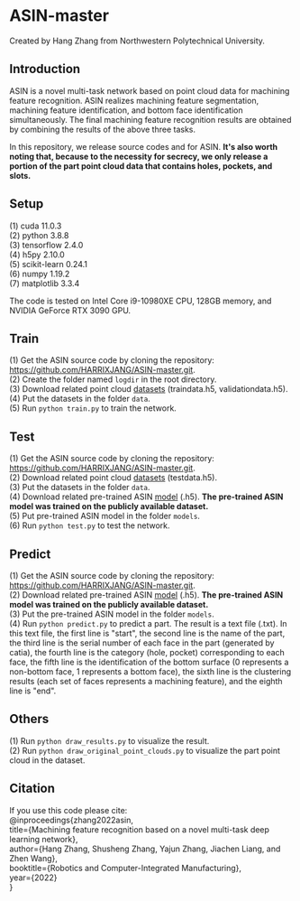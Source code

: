 # ASIN-master
Created by Hang Zhang from Northwestern Polytechnical University.

## Introduction
ASIN is a novel multi-task network based on point cloud data for machining feature recognition. ASIN realizes machining feature segmentation, machining feature identification, and bottom face identification simultaneously. The final machining feature recognition results are obtained by combining the results of the above three tasks. 

In this repository, we release source codes and for ASIN. **It's also worth noting that, because to the necessity for secrecy, we only release a portion of the part point cloud data that contains holes, pockets, and slots.**

## Setup
(1)	cuda 11.0.3  
(2)	python 3.8.8  
(3)	tensorflow 2.4.0  
(4)	h5py 2.10.0  
(5)	scikit-learn 0.24.1  
(6)	numpy 1.19.2  
(7)	matplotlib 3.3.4  

The code is tested on Intel Core i9-10980XE CPU, 128GB memory, and NVIDIA GeForce RTX 3090 GPU. 

## Train
(1)	Get the ASIN source code by cloning the repository: https://github.com/HARRIXJANG/ASIN-master.git.  
(2)	Create the folder named `logdir` in the root directory.  
(3)	Download related point cloud [datasets](https://drive.google.com/drive/folders/1ux1-LsM1O7J3ufHFS5a0BlARX1qIEP1d?usp=sharing) (traindata.h5, validationdata.h5).   
(4)	Put the datasets in the folder `data`.  
(5)	Run `python train.py` to train the network.  

## Test 
(1)	Get the ASIN source code by cloning the repository: https://github.com/HARRIXJANG/ASIN-master.git.  
(2)	Download related  point cloud [datasets](https://drive.google.com/drive/folders/1ux1-LsM1O7J3ufHFS5a0BlARX1qIEP1d?usp=sharing) (testdata.h5).   
(3)	Put the datasets in the folder `data`.  
(4)	Download related pre-trained ASIN [model](https://drive.google.com/drive/folders/1Ha-Q2G3AzqQI4RZEB_18ZAZIYyMx1FPb?usp=sharing) (.h5). **The pre-trained ASIN model was trained on the publicly available dataset.**  
(5)	Put pre-trained ASIN model in the folder `models`.  
(6)	Run `python test.py` to test the network.  

## Predict
(1)	Get the ASIN source code by cloning the repository: https://github.com/HARRIXJANG/ASIN-master.git.  
(2)	Download related pre-trained ASIN [model](https://drive.google.com/drive/folders/1Ha-Q2G3AzqQI4RZEB_18ZAZIYyMx1FPb?usp=sharing) (.h5). **The pre-trained ASIN model was trained on the publicly available dataset.**  
(3)	Put the pre-trained ASIN model in the folder `models`.  
(4)	Run `python predict.py` to predict a part. The result is a text file (.txt). In this text file, the first line is "start", the second line is the name of the part, the third line is the serial number of each face in the part (generated by catia), the fourth line is the category (hole, pocket) corresponding to each face, the fifth line is the identification of the bottom surface (0 represents a non-bottom face, 1 represents a bottom face), the sixth line is the clustering results (each set of faces represents a machining feature), and the eighth line is "end".  

## Others
(1)	Run `python draw_results.py` to visualize the result.  
(2)	Run `python draw_original_point_clouds.py` to visualize the part point cloud in the dataset.  

## Citation
If you use this code please cite:  
 @inproceedings{zhang2022asin,  
        title={Machining feature recognition based on a novel multi-task deep learning network},  
        author={Hang Zhang, Shusheng Zhang, Yajun Zhang, Jiachen Liang, and Zhen Wang},  
        booktitle={Robotics and Computer-Integrated Manufacturing},  
        year={2022}  
    }
